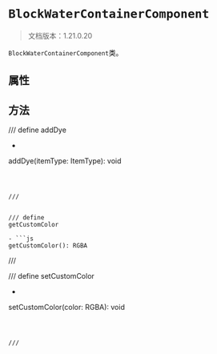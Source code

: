 # `BlockWaterContainerComponent`

> 文档版本：1.21.0.20

`BlockWaterContainerComponent`类。

## 属性

## 方法

/// define
addDye

- ```js
addDye(itemType: ItemType): void
```



///


/// define
getCustomColor

- ```js
getCustomColor(): RGBA
```



///


/// define
setCustomColor

- ```js
setCustomColor(color: RGBA): void
```



///

